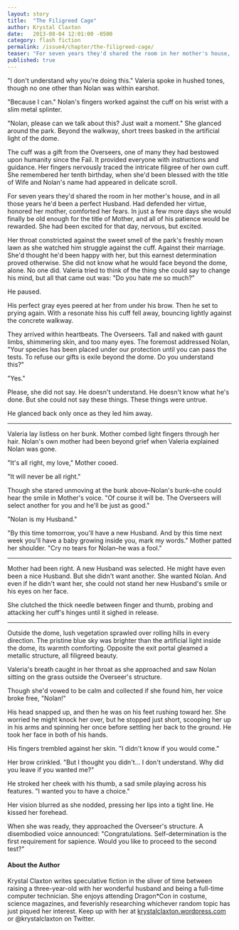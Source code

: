```yaml
---
layout: story
title:  "The Filigreed Cage"
author: Krystal Claxton
date:   2013-08-04 12:01:00 -0500
category: flash fiction
permalink: /issue4/chapter/the-filigreed-cage/
teaser: "For seven years they'd shared the room in her mother's house, and in all those years he'd been a perfect Husband."
published: true
---
```


"I don't understand why you're doing this." Valeria spoke in hushed tones, though no one other than Nolan was within earshot.

"Because I can." Nolan's fingers worked against the cuff on his wrist with a slim metal splinter.

"Nolan, please can we talk about this? Just wait a moment." She glanced around the park. Beyond the walkway, short trees basked in the artificial light of the dome.

The cuff was a gift from the Overseers, one of many they had bestowed upon humanity since the Fail. It provided everyone with instructions and guidance. Her fingers nervously traced the intricate filigree of her own cuff. She remembered her tenth birthday, when she'd been blessed with the title of Wife and Nolan's name had appeared in delicate scroll.

For seven years they'd shared the room in her mother's house, and in all those years he'd been a perfect Husband. Had defended her virtue, honored her mother, comforted her fears. In just a few more days she would finally be old enough for the title of Mother, and all of his patience would be rewarded. She had been excited for that day, nervous, but excited.

Her throat constricted against the sweet smell of the park's freshly mown lawn as she watched him struggle against the cuff. Against their marriage. She'd thought he'd been happy with her, but this earnest determination proved otherwise. She did not know what he would face beyond the dome, alone. No one did. Valeria tried to think of the thing she could say to change his mind, but all that came out was: "Do you hate me so much?"

He paused.

His perfect gray eyes peered at her from under his brow. Then he set to prying again. With a resonate hiss his cuff fell away, bouncing lightly against the concrete walkway.

They arrived within heartbeats. The Overseers. Tall and naked with gaunt limbs, shimmering skin, and too many eyes. The foremost addressed Nolan, "Your species has been placed under our protection until you can pass the tests. To refuse our gifts is exile beyond the dome. Do you understand this?"

"Yes."

Please, she did not say. He doesn't understand. He doesn't know what he's done. But she could not say these things. These things were untrue.

He glanced back only once as they led him away.

----

Valeria lay listless on her bunk. Mother combed light fingers through her hair. Nolan's own mother had been beyond grief when Valeria explained Nolan was gone.

"It's all right, my love," Mother cooed.

"It will never be all right."

Though she stared unmoving at the bunk above–Nolan's bunk–she could hear the smile in Mother's voice. "Of course it will be. The Overseers will select another for you and he'll be just as good."

"Nolan is my Husband."

"By this time tomorrow, you'll have a new Husband. And by this time next week you'll have a baby growing inside you, mark my words." Mother patted her shoulder. "Cry no tears for Nolan–he was a fool."

----

Mother had been right. A new Husband was selected. He might have even been a nice Husband. But she didn't want another. She wanted Nolan. And even if he didn't want her, she could not stand her new Husband's smile or his eyes on her face.

She clutched the thick needle between finger and thumb, probing and attacking her cuff's hinges until it sighed in release.

----

Outside the dome, lush vegetation sprawled over rolling hills in every direction. The pristine blue sky was brighter than the artificial light inside the dome, its warmth comforting. Opposite the exit portal gleamed a metallic structure, all filigreed beauty.

Valeria's breath caught in her throat as she approached and saw Nolan sitting on the grass outside the Overseer's structure.

Though she'd vowed to be calm and collected if she found him, her voice broke free, "Nolan!"

His head snapped up, and then he was on his feet rushing toward her. She worried he might knock her over, but he stopped just short, scooping her up in his arms and spinning her once before settling her back to the ground. He took her face in both of his hands.

His fingers trembled against her skin. "I didn't know if you would come."

Her brow crinkled. "But I thought you didn't… I don't understand. Why did you leave if you wanted me?"

He stroked her cheek with his thumb, a sad smile playing across his features. "I wanted you to have a choice."

Her vision blurred as she nodded, pressing her lips into a tight line. He kissed her forehead.

When she was ready, they approached the Overseer's structure. A disembodied voice announced: "Congratulations. Self-determination is the first requirement for sapience. Would you like to proceed to the second test?"

#### About the Author

Krystal Claxton writes speculative fiction in the sliver of time between raising a three-year-old with her wonderful husband and being a full-time computer technician. She enjoys attending Dragon*Con in costume, science magazines, and feverishly researching whichever random topic has just piqued her interest. Keep up with her at [krystalclaxton.wordpress.com](http://krystalclaxton.wordpress.com) or @krystalclaxton on Twitter.
